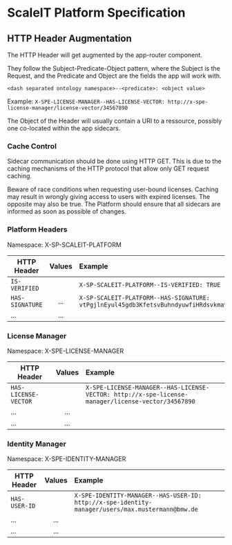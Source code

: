# ScaleIT Platform Specification

## HTTP Header Augmentation

The HTTP Header will get augmented by the app-router component.

They follow the Subject-Predicate-Object pattern, where the Subject is the Request, and the Predicate and Object are the fields the app will work with.

```<dash separated ontology namespace>--<predicate>: <object value>```

Example:
```X-SPE-LICENSE-MANAGER--HAS-LICENSE-VECTOR: http://x-spe-license-manager/license-vector/34567890```

The Object of the Header will usually contain a URI to a ressource, possibly one co-located within the app sidecars.

### Cache Control

Sidecar communication should be done using HTTP GET. This is due to the caching mechanisms of the HTTP protocol that allow only GET request caching.

Beware of race conditions when requesting user-bound licenses. Caching may result in wrongly giving access to users with expired licenses. The opposite may also be true. The Platform should ensure that all sidecars are informed as soon as possible of changes.


### Platform Headers

Namespace: X-SP-SCALEIT-PLATFORM

| HTTP Header        | Values          | Example  |
| ------------- |:-------------:| :-----|
| ```IS-VERIFIED```    |  | ```X-SP-SCALEIT-PLATFORM--IS-VERIFIED: TRUE``` |
| ```HAS-SIGNATURE```      | ...       | ```X-SP-SCALEIT-PLATFORM--HAS-SIGNATURE: vtPgjlnEyul45gdb3KfetsvBuhndyuwfiHRdsvkma9```   |
| ...  | ...       |    |


### License Manager

Namespace: X-SPE-LICENSE-MANAGER

| HTTP Header        | Values          | Example  |
| ------------- |:-------------:| :-----|
| ```HAS-LICENSE-VECTOR```    |  | ```X-SPE-LICENSE-MANAGER--HAS-LICENSE-VECTOR: http://x-spe-license-manager/license-vector/34567890``` |
| ...      | ...       |    |
| ...  | ...       |    |

### Identity Manager

Namespace: X-SPE-IDENTITY-MANAGER

| HTTP Header        | Values          | Example  |
| ------------- |:-------------:| :-----|
| ```HAS-USER-ID```    |  | ```X-SPE-IDENTITY-MANAGER--HAS-USER-ID: http://x-spe-identity-manager/users/max.mustermann@bmw.de``` |
| ...      | ...       |    |
| ...  | ...       |    |